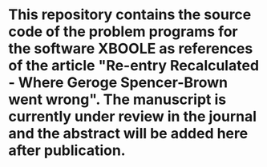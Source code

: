 # This repository contains the source code of the problem programs for the software XBOOLE as references of the article "Re-entry Recalculated - Where Geroge Spencer-Brown went wrong". The manuscript is currently under review in the journal and the abstract will be added here after publication.
